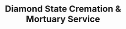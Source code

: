 ---
title: "Diamond State Cremation & Mortuary Service"
url: /lead-hill/diamond-state-cremation-and-mortuary-service/
shop: funeral directors
---